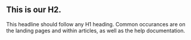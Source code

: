 ## This is our H2.
This headline should follow any H1 heading. Common occurances are on the landing pages and within articles, as well as the help documentation.